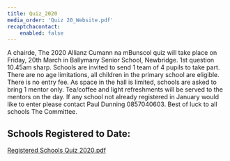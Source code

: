 ```yaml
---
title: Quiz_2020
media_order: 'Quiz 20_Website.pdf'
recaptchacontact:
    enabled: false
---
```


A chairde,
	The 2020 Allianz Cumann na mBunscol quiz will take place on Friday, 20th March in Ballymany Senior School, Newbridge. 1st question 10.45am sharp. Schools are invited to send 1 team of 4 pupils to take part. There are no age limitations, all children in the primary school are eligible. There is no entry fee. As space in the hall is limited, schools are asked to bring 1 mentor only. Tea/coffee and light refreshments will be served to the mentors on the day. 
	If any school not already registered in January would like to enter please contact Paul Dunning 0857040603. 
Best of luck to all schools
The Committee.

 ## Schools Registered to Date: ##
 [Registered Schools Quiz 2020.pdf](Quiz%2020_Website.pdf)